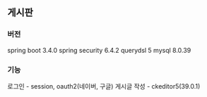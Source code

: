 ## 게시판

### 버전
spring boot 3.4.0
spring security 6.4.2
querydsl 5
mysql 8.0.39


### 기능
로그인 - session, oauth2(네이버, 구글)
게시글 작성 - ckeditor5(39.0.1)
